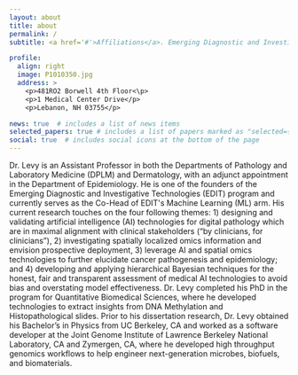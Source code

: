 ```yaml
---
layout: about
title: about
permalink: /
subtitle: <a href='#'>Affiliations</a>. Emerging Diagnostic and Investigative Technologies, Department of Pathology and Laboratory Medicine, Dartmouth Hitchcock Medical Center, Lebanon, New Hampshire, USA. Department of Dermatology, Dartmouth Hitchcock Medical Center, Lebanon, New Hampshire, USA. Department of Epidemiology, Geisel School of Medicine at Dartmouth, Lebanon, New Hampshire, USA. Program in Quantitative Biomedical Sciences, Geisel School of Medicine at Dartmouth, Lebanon, New Hampshire, USA

profile:
  align: right
  image: P1010350.jpg
  address: >
    <p>481RO2 Borwell 4th Floor<\p>
    <p>1 Medical Center Drive</p>
    <p>Lebanon, NH 03755</p>

news: true  # includes a list of news items
selected_papers: true # includes a list of papers marked as "selected={true}"
social: true  # includes social icons at the bottom of the page
---
```


Dr. Levy is an Assistant Professor in both the Departments of Pathology and Laboratory Medicine (DPLM) and Dermatology, with an adjunct appointment in the Department of Epidemiology. He is one of the founders of the Emerging Diagnostic and Investigative Technologies (EDIT) program and currently serves as the Co-Head of EDIT's Machine Learning (ML) arm. His current research touches on the four following themes: 1) designing and validating artificial intelligence (AI) technologies for digital pathology which are in maximal alignment with clinical stakeholders (“by clinicians, for clinicians”), 2) investigating spatially localized omics information and envision prospective deployment, 3) leverage AI and spatial omics technologies to further elucidate cancer pathogenesis and epidemiology; and 4) developing and applying hierarchical Bayesian techniques for the honest, fair and transparent assessment of medical AI technologies to avoid bias and overstating model effectiveness. Dr. Levy completed his PhD in the program for Quantitative Biomedical Sciences, where he developed technologies to extract insights from DNA Methylation and Histopathological slides. Prior to his dissertation research, Dr. Levy obtained his Bachelor’s in Physics from UC Berkeley, CA and worked as a software developer at the Joint Genome Institute of Lawrence Berkeley National Laboratory, CA and Zymergen, CA, where he developed high throughput genomics workflows to help engineer next-generation microbes, biofuels, and biomaterials.
